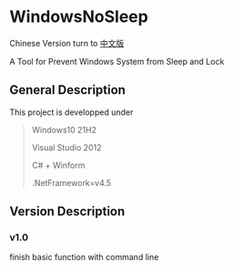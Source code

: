 # WindowsNoSleep
Chinese Version turn to [中文版](https://github.com/LewisGu/WindowsNoSleep/blob/main/README_CN.md)

A Tool for Prevent Windows System from Sleep and Lock

## General Description

This project is developped under 

> Windows10 21H2
>
> Visual Studio 2012
>
> C# + Winform
>
> .NetFramework=v4.5

## Version Description

### v1.0

finish basic function with command line

